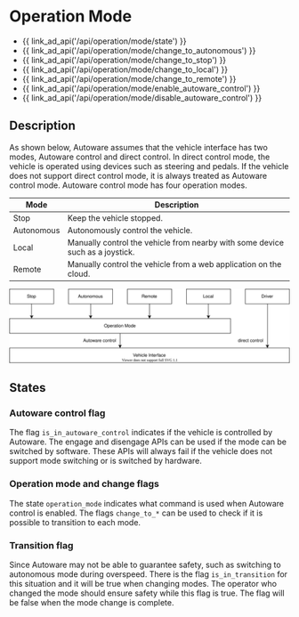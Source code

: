 # Operation Mode

- {{ link_ad_api('/api/operation/mode/state') }}
- {{ link_ad_api('/api/operation/mode/change_to_autonomous') }}
- {{ link_ad_api('/api/operation/mode/change_to_stop') }}
- {{ link_ad_api('/api/operation/mode/change_to_local') }}
- {{ link_ad_api('/api/operation/mode/change_to_remote') }}
- {{ link_ad_api('/api/operation/mode/enable_autoware_control') }}
- {{ link_ad_api('/api/operation/mode/disable_autoware_control') }}

## Description

As shown below, Autoware assumes that the vehicle interface has two modes, Autoware control and direct control.
In direct control mode, the vehicle is operated using devices such as steering and pedals.
If the vehicle does not support direct control mode, it is always treated as Autoware control mode.
Autoware control mode has four operation modes.

| Mode       | Description                                                                   |
| ---------- | ----------------------------------------------------------------------------- |
| Stop       | Keep the vehicle stopped.                                                     |
| Autonomous | Autonomously control the vehicle.                                             |
| Local      | Manually control the vehicle from nearby with some device such as a joystick. |
| Remote     | Manually control the vehicle from a web application on the cloud.             |

![operation-mode-architecture](./architecture.drawio.svg)

## States

### Autoware control flag

The flag `is_in_autoware_control` indicates if the vehicle is controlled by Autoware.
The engage and disengage APIs can be used if the mode can be switched by software.
These APIs will always fail if the vehicle does not support mode switching or is switched by hardware.

### Operation mode and change flags

The state `operation_mode` indicates what command is used when Autoware control is enabled.
The flags `change_to_*` can be used to check if it is possible to transition to each mode.

### Transition flag

Since Autoware may not be able to guarantee safety, such as switching to autonomous mode during overspeed.
There is the flag `is_in_transition` for this situation and it will be true when changing modes.
The operator who changed the mode should ensure safety while this flag is true. The flag will be false when the mode change is complete.
